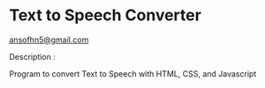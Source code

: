 # Text to Speech Converter
ansofhn5@gmail.com


Description :

Program to convert Text to Speech with HTML, CSS, and Javascript
